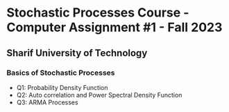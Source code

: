 # Stochastic Processes Course - Computer Assignment #1 - Fall 2023
## Sharif University of Technology
### Basics of Stochastic Processes

* Q1: Probability Density Function
* Q2: Auto correlation and Power Spectral Density Function
* Q3:  ARMA Processes
